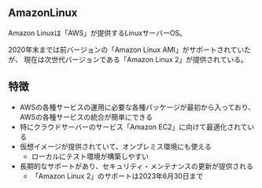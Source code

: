 ## AmazonLinux
Amazon Linuxは「AWS」が提供するLinuxサーバーOS。  

2020年末までは前バージョンの「Amazon Linux AMI」がサポートされていたが、
現在は次世代バージョンである「Amazon Linux 2」が提供されている。

## 特徴
* AWSの各種サービスの運用に必要な各種パッケージが最初から入っており、  
  AWSの各種サービスの統合が簡単にできる
* 特にクラウドサーバーのサービス「Amazon EC2」に向けて最適化されている
* 仮想イメージが提供されていて、オンプレミス環境にも使える
  - ローカルにテスト環境が構築しやすい
* 長期的なサポートがあり、セキュリティ・メンテナンスの更新が提供される
  - 「Amazon Linux 2」のサポートは2023年6月30日まで
